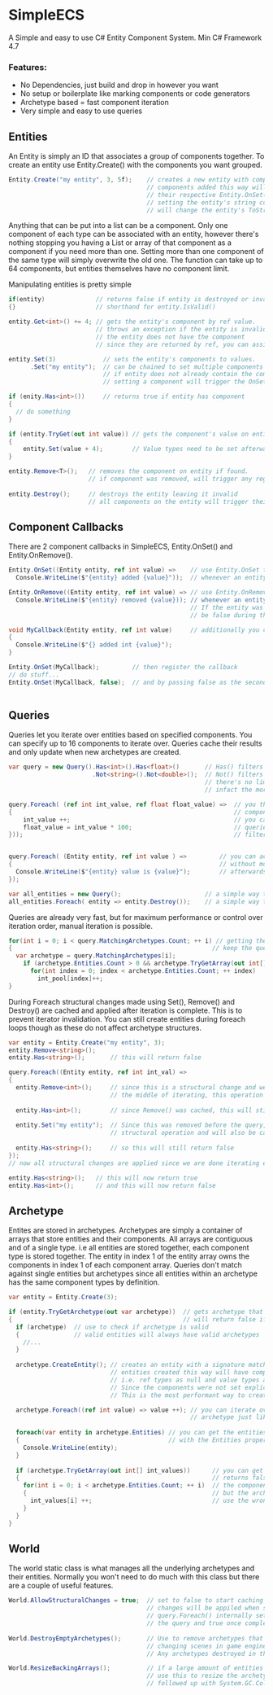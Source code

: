 # SimpleECS
A Simple and easy to use C# Entity Component System.
Min C# Framework 4.7

### Features:
* No Dependencies, just build and drop in however you want
* No setup or boilerplate like marking components or code generators
* Archetype based = fast component iteration
* Very simple and easy to use queries

## Entities
An Entity is simply an ID that associates a group of components together.
To create an entity use Entity.Create() with the components you want grouped.
```C#
Entity.Create("my entity", 3, 5f);    // creates a new entity with components
                                      // components added this way will trigger
                                      // their respective Entity.OnSet() callbacks
                                      // setting the entity's string component
                                      // will change the entity's ToString() value
```
Anything that can be put into a list can be a component.
Only one component of each type can be associated with an entity, however there's nothing
stopping you having a List or array of that component as a component if you need more than one.
Setting more than one component of the same type will simply overwrite the old one.
The function can take up to 64 components, but entities themselves have 
no component limit.

Manipulating entities is pretty simple
```C#
if(entity)              // returns false if entity is destroyed or invalid
{}                      // shorthand for entity.IsValid()

entity.Get<int>() += 4; // gets the entity's component by ref value.
                        // throws an exception if the entity is invalid or
                        // the entity does not have the component
                        // since they are returned by ref, you can assign values directly

entity.Set(3)             // sets the entity's components to values.
      .Set("my entity");  // can be chained to set multiple components at once.
                          // if entity does not already contain the component it will be added
                          // setting a component will trigger the OnSetCallback component event 

if (enity.Has<int>())     // returns true if entity has component
{
  // do something
}

if (entity.TryGet(out int value)) // gets the component's value on entity, returns false if not found
{
    entity.Set(value + 4);        // Value types need to be set afterwards for changes to take place
}

entity.Remove<T>();   // removes the component on entity if found.
                      // if component was removed, will trigger any registered Entity.OnRemove() callbacks
                    
entity.Destroy();     // destroys the entity leaving it invalid
                      // all components on the entity will trigger their respective Entity.OnRemove() callbacks

```
## Component Callbacks
There are 2 component callbacks in SimpleECS, Entity.OnSet() and Entity.OnRemove().
```C#
Entity.OnSet((Entity entity, ref int value) =>    // use Entity.OnSet to set a callback to invoke
  Console.WriteLine($"{entity} added {value}"));  // whenever an entity sets a component's value

Entity.OnRemove((Entity entity, ref int value) => // use Entity.OnRemove to set a callback  to invoke
  Console.WriteLine($"{entity} removed {value})); // whenever an entity removes a component
                                                  // If the entity was destroyed, entity.IsValid() will
                                                  // be false during the callback

void MyCallback(Entity entity, ref int value)     // additionally you can name your callbacks
{
  Console.WriteLine($"{} added int {value}");
}

Entity.OnSet(MyCallback);         // then register the callback
// do stuff...
Entity.OnSet(MyCallback, false);  // and by passing false as the second parameter you can unregister the callback
  
```

## Queries

Queries let you iterate over entities based on specified components.
You can specify up to 16 components to iterate over.
Queries cache their results and only update when new archetypes are created.

```C#
var query = new Query().Has<int>().Has<float>()       // Has() filters entities to those with components
                       .Not<string>().Not<double>();  // Not() filters for those that do not
                                                      // there's no limit to the amount of filters you can add
                                                      // infact the more specific the better

query.Foreach( (ref int int_value, ref float float_value) =>  // you then use the foreach function to update your components
{                                                             // components must be prefaced with the ref modifier
    int_value ++;                                             // you can use up to 16 components as parameters
    float_value = int_value * 100;                            // queries operate only on entities that match both the query 
}));                                                          // filter and contains all the foreach parameters


query.Foreach( (Entity entity, ref int value ) =>         // you can access the owner entity by putting it in the first position
{                                                         // without modifiers. You can then add any components you want to use
  Console.WriteLine($"{entity} value is {value}");        // afterwards
});

var all_entities = new Query();                       // a simple way to match against all entities is to make a query with no filters
all_entities.Foreach( entity => entity.Destroy());    // a simple way to delete all entities
```

Queries are already very fast, but for maximum performance or control
over iteration order, manual iteration is possible.
```C#
for(int i = 0; i < query.MatchingArchetypes.Count; ++ i) // getting the matching archetypes count will 
{                                                       // keep the query up-to-date
  var archetype = query.MatchingArchetypes[i];
    if (archetype.Entities.Count > 0 && archetype.TryGetArray(out int[] int_pool))  // try get array gets the raw component backing array
      for(int index = 0; index < archetype.Entities.Count; ++ index)    // int pool's count is the same as the entity count NOT the pool's length
        int_pool[index]++;
}
```

During Foreach structural changes made using Set(), Remove() and Destroy() are
cached and applied after iteration is complete. This is to prevent iterator
invalidation. You can still create entities during foreach loops though as these
do not affect archetype structures.

```C#
var entity = Entity.Create("my entity", 3);
entity.Remove<string>();
entity.Has<string>();       // this will return false

query.Foreach((Entity entity, ref int int_val) =>
{
  entity.Remove<int>();     // since this is a structural change and we are in 
                            // the middle of iterating, this operation will be cached
  
  entity.Has<int>();        // since Remove() was cached, this will still return true
  
  entity.Set("my entity");  // Since this was removed before the query, this is a 
                            // structural operation and will also be cached
  
  entity.Has<string>();     // so this will still return false
});
// now all structural changes are applied since we are done iterating entities

entity.Has<string>();   // this will now return true
entity.Has<int>();      // and this will now return false
```
## Archetype
Entites are stored in archetypes. Archetypes are simply a container of arrays that
store entities and their components. All arrays are contiguous and of a single type.
i.e all entities are stored together, each component type is stored together.
The entity in index 1 of the entity array owns the components in index 1 of each component
array. Queries don't match against single entities but archetypes since all
entities within an archetype has the same component types by definition.
```C#
var entity = Entity.Create(3);

if (entity.TryGetArchetype(out var archetype))  // gets archetype that the entity belongs to
{                                               // will return false if entity is invalid
  if (archetype)  // use to check if archetype is valid
  {               // valid entities will always have valid archetypes
    //...
  }
  
  archetype.CreateEntity(); // creates an entity with a signature matching the archetype's
                            // entities created this way will have components with default values
                            // i.e. ref types as null and value types as 0
                            // Since the components were not set explicitly they will not trigger Entity.OnSet() callbacks
                            // This is the most performant way to create an entity

  archetype.Foreach((ref int value) => value ++); // you can iterate over components in an
                                                  // archetype just like you can with queries
                                                  
  foreach(var entity in archetype.Entities) // you can get the entities in an archetype
  {                                         // with the Entities property
    Console.WriteLine(entity);
  }
                                                  
  if (archetype.TryGetArray(out int[] int_values))      // you can get the component arrays using TryGetArray()
  {                                                     // returns false if entities don't have component
    for(int i = 0; i < archetype.Entities.Count; ++ i)  // the component count is not the array's length
    {                                                   // but the archetype's entity count. Be sure not to
      int_values[i] ++;                                 // use the wrong values
    }
  }
}

```

## World
The world static class is what manages all the underlying archetypes and their entities. 
Normally you won't need to do much with this class but there are a couple of useful features.
```C#
World.AllowStructuralChanges = true;  // set to false to start caching structural changes
                                      // changes will be appiled when set back to true.
                                      // query.Foreach() internally sets this to false before starting
                                      // the query and true once complete
                                      
World.DestroyEmptyArchetypes();       // Use to remove archetypes that have no entities. Useful when
                                      // changing scenes in game engines.
                                      // Any archetypes destroyed in this process will become invalid

World.ResizeBackingArrays();          // if a large amount of entities and components were recently deleted, 
                                      // use this to resize the archetype backing arrays. This can be
                                      // followed up with System.GC.Collect() to reclaim memory.
```
